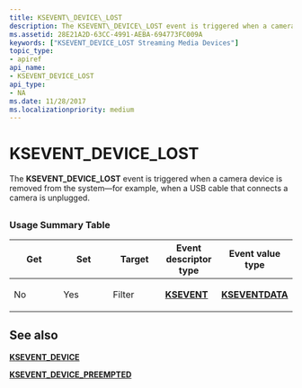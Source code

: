 ```yaml
---
title: KSEVENT\_DEVICE\_LOST
description: The KSEVENT\_DEVICE\_LOST event is triggered when a camera device is removed from the system \ 8212;for example, when a USB cable that connects a camera is unplugged.
ms.assetid: 28E21A2D-63CC-4991-AEBA-694773FC009A
keywords: ["KSEVENT_DEVICE_LOST Streaming Media Devices"]
topic_type:
- apiref
api_name:
- KSEVENT_DEVICE_LOST
api_type:
- NA
ms.date: 11/28/2017
ms.localizationpriority: medium
---
```


# KSEVENT\_DEVICE\_LOST


The **KSEVENT\_DEVICE\_LOST** event is triggered when a camera device is removed from the system—for example, when a USB cable that connects a camera is unplugged.

## <span id="ddk_ksevent_vidcap_auto_update_ks"></span><span id="DDK_KSEVENT_VIDCAP_AUTO_UPDATE_KS"></span>


### <span id="usage_summary_table"></span><span id="USAGE_SUMMARY_TABLE"></span>Usage Summary Table

<table>
<colgroup>
<col width="20%" />
<col width="20%" />
<col width="20%" />
<col width="20%" />
<col width="20%" />
</colgroup>
<thead>
<tr class="header">
<th>Get</th>
<th>Set</th>
<th>Target</th>
<th>Event descriptor type</th>
<th>Event value type</th>
</tr>
</thead>
<tbody>
<tr class="odd">
<td><p>No</p></td>
<td><p>Yes</p></td>
<td><p>Filter</p></td>
<td><p><a href="https://docs.microsoft.com/previous-versions/ff561744(v=vs.85)" data-raw-source="[&lt;strong&gt;KSEVENT&lt;/strong&gt;](/previous-versions/ff561744(v=vs.85))"><strong>KSEVENT</strong></a></p></td>
<td><p><a href="https://docs.microsoft.com/windows-hardware/drivers/ddi/ks/ns-ks-kseventdata" data-raw-source="[&lt;strong&gt;KSEVENTDATA&lt;/strong&gt;](/windows-hardware/drivers/ddi/ks/ns-ks-kseventdata)"><strong>KSEVENTDATA</strong></a></p></td>
</tr>
</tbody>
</table>

 

## See also


[**KSEVENT\_DEVICE**](/windows-hardware/drivers/ddi/ks/ne-ks-ksevent_device)

[**KSEVENT\_DEVICE\_PREEMPTED**](ksevent-device-preempted.md)

 

